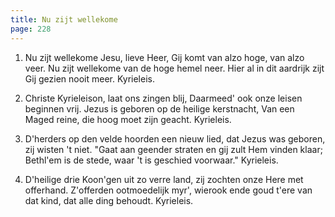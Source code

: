```yaml
---
title: Nu zijt wellekome
page: 228
---  
```



1.  Nu zijt wellekome Jesu, lieve Heer,
Gij komt van alzo hoge, van alzo veer.
Nu zijt wellekome van de hoge hemel neer.
Hier al in dit aardrijk zijt Gij gezien nooit meer.
Kyrieleis.


2. Christe Kyrieleison, laat ons zingen blij,
Daarmeed' ook onze leisen beginnen vrij.
Jezus is geboren op de heilige kerstnacht,
Van een Maged reine, die hoog moet zijn geacht.
Kyrieleis.


3. D'herders op den velde hoorden een nieuw lied,
dat Jezus was geboren, zij wisten 't niet.
"Gaat aan geender straten en gij zult Hem vinden klaar;
Bethl'em is de stede, waar 't is geschied voorwaar."
Kyrieleis.


4. D'heilige drie Koon'gen uit zo verre land,
zij zochten onze Here met offerhand.
Z'offerden ootmoedelijk myr', wierook ende goud
t'ere van dat kind, dat alle ding behoudt.
Kyrieleis.